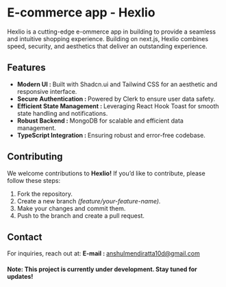 # E-commerce app - Hexlio
Hexlio is a cutting-edge e-ommerce app in building to provide a seamless and intuitive shopping experience. Building on next.js, Hexlio combines speed, security, and aesthetics that deliver an outstanding experience.

## Features
<ul>
<li><b>Modern UI : </b> Built with Shadcn.ui and Tailwind CSS for an aesthetic and responsive interface.</li>
<li><b>Secure Authentication : </b> Powered by Clerk to ensure user data safety.</li>
<li><b>Efficient State Management : </b> Leveraging React Hook Toast for smooth state handling and notifications.</li>
<li><b>Robust Backend : </b> MongoDB for scalable and efficient data management.</li>
<li><b>TypeScript Integration : </b> Ensuring robust and error-free codebase.</li>
</ul>

## Contributing
We welcome contributions to <b>Hexlio!</b> If you’d like to contribute, please follow these steps:
<ol>
<li>Fork the repository.</li>
<li>Create a new branch <i>(feature/your-feature-name).</i></li>
<li>Make your changes and commit them.</li>
<li>
Push to the branch and create a pull request.
</li>
</ol>

## Contact
For inquiries, reach out at:
<b>E-mail : </b> anshulmendiratta10d@gmail.com

#### Note: This project is currently under development. Stay tuned for updates!